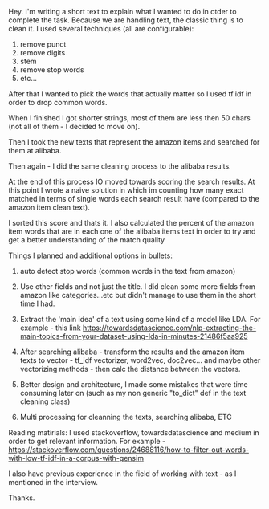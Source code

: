 Hey.
I'm writing a short text to explain what I wanted to do in otder
to complete the task.
Because we are handling text, the classic thing is to clean it.
I used several techniques (all are configurable):
1. remove punct
2. remove digits
3. stem
4. remove stop words
5. etc...

After that I wanted to pick the words that actually matter
so I used tf idf in order to drop common words.

When I finished I got shorter strings, most of them are less
then 50 chars (not all of them - I decided to move on).

Then I took the new texts that represent the amazon items
and searched for them at alibaba.

Then again - I did the same cleaning process to the alibaba
results.

At the end of this process IO moved towards scoring the search
results.
At this point I wrote a naive solution in which im counting
how many exact matched in terms of single words each search
result have (compared to the amazon item clean text).

I sorted this score and thats it.
I also calculated the percent of the amazon item words that
are in each one of the alibaba items text in order to try and
get a better understanding of the match quality


Things I planned and additional options in bullets:
1. auto detect stop words (common words in the text from amazon)
2. Use other fields and not just the title. I did clean some
more fields from amazon like categories...etc but didn't manage
to use them in the short time I had.
3. Extract the 'main idea' of a text using some kind of a model
like LDA.
For example - this link
https://towardsdatascience.com/nlp-extracting-the-main-topics-from-your-dataset-using-lda-in-minutes-21486f5aa925

4. After searching alibaba - transform the results and the
amazon item texts to vector - tf_idf vectorizer, word2vec, 
doc2vec... and maybe other vectorizing methods - then calc
the distance between the vectors.

5. Better design and architecture,
I made some mistakes that were time consuming
later on (such as my non generic "to_dict" def in the text
cleaning class)

6. Multi processing for cleanning the texts, searching alibaba, ETC
 

Reading matirials:
I used stackoverflow, towardsdatascience and medium in order
to get relevant information.
For example -
https://stackoverflow.com/questions/24688116/how-to-filter-out-words-with-low-tf-idf-in-a-corpus-with-gensim

I also have previous experience in the field of working with
text - as I mentioned in the interview.

Thanks.